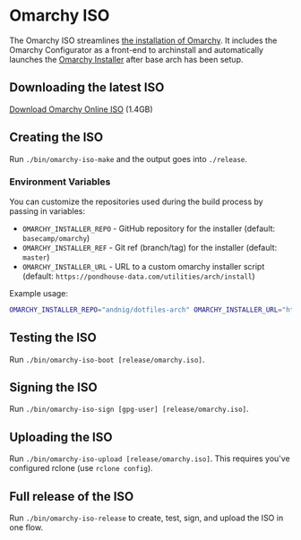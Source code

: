 # Omarchy ISO

The Omarchy ISO streamlines [the installation of Omarchy](https://learn.omacom.io/2/the-omarchy-manual/50/getting-started). It includes the Omarchy Configurator as a front-end to archinstall and automatically launches the [Omarchy Installer](https://github.com/basecamp/omarchy) after base arch has been setup.

## Downloading the latest ISO

[Download Omarchy Online ISO](https://iso.omarchy.org/omarchy-online.iso) (1.4GB)

## Creating the ISO

Run `./bin/omarchy-iso-make` and the output goes into `./release`.

### Environment Variables

You can customize the repositories used during the build process by passing in variables:

- `OMARCHY_INSTALLER_REPO` - GitHub repository for the installer (default: `basecamp/omarchy`)
- `OMARCHY_INSTALLER_REF` - Git ref (branch/tag) for the installer (default: `master`)
- `OMARCHY_INSTALLER_URL` - URL to a custom omarchy installer script (default: `https://pondhouse-data.com/utilities/arch/install`)

Example usage:

```bash
OMARCHY_INSTALLER_REPO="andnig/dotfiles-arch" OMARCHY_INSTALLER_URL="https://pondhouse-data.com/utilities/arch/install" ./bin/omarchy-iso-make
```

## Testing the ISO

Run `./bin/omarchy-iso-boot [release/omarchy.iso]`.

## Signing the ISO

Run `./bin/omarchy-iso-sign [gpg-user] [release/omarchy.iso]`.

## Uploading the ISO

Run `./bin/omarchy-iso-upload [release/omarchy.iso]`. This requires you've configured rclone (use `rclone config`).

## Full release of the ISO

Run `./bin/omarchy-iso-release` to create, test, sign, and upload the ISO in one flow.
